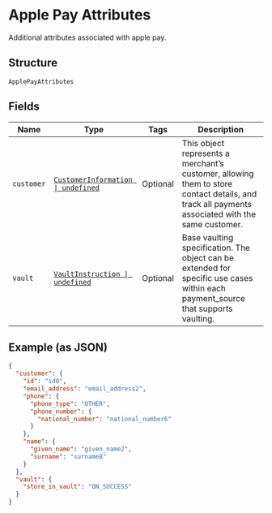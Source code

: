 
# Apple Pay Attributes

Additional attributes associated with apple pay.

## Structure

`ApplePayAttributes`

## Fields

| Name | Type | Tags | Description |
|  --- | --- | --- | --- |
| `customer` | [`CustomerInformation \| undefined`](../../doc/models/customer-information.md) | Optional | This object represents a merchant’s customer, allowing them to store contact details, and track all payments associated with the same customer. |
| `vault` | [`VaultInstruction \| undefined`](../../doc/models/vault-instruction.md) | Optional | Base vaulting specification. The object can be extended for specific use cases within each payment_source that supports vaulting. |

## Example (as JSON)

```json
{
  "customer": {
    "id": "id0",
    "email_address": "email_address2",
    "phone": {
      "phone_type": "OTHER",
      "phone_number": {
        "national_number": "national_number6"
      }
    },
    "name": {
      "given_name": "given_name2",
      "surname": "surname8"
    }
  },
  "vault": {
    "store_in_vault": "ON_SUCCESS"
  }
}
```

